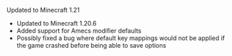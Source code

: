 Updated to Minecraft 1.21

- Updated to Minecraft 1.20.6
- Added support for Amecs modifier defaults
- Possibly fixed a bug where default key mappings would not be applied if the game crashed before being able to save options